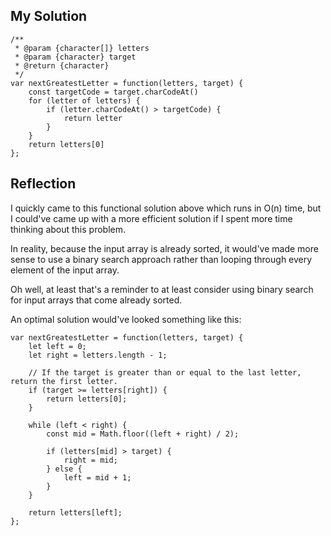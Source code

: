 ## My Solution

```
/**
 * @param {character[]} letters
 * @param {character} target
 * @return {character}
 */
var nextGreatestLetter = function(letters, target) {
    const targetCode = target.charCodeAt()
    for (letter of letters) {
        if (letter.charCodeAt() > targetCode) {
            return letter
        }
    }
    return letters[0]
};
```

## Reflection

I quickly came to this functional solution above which runs in O(n) time, but I could've came up with a more efficient solution if I spent more time thinking about this problem.

In reality, because the input array is already sorted, it would've made more sense to use a binary search approach rather than looping through every element of the input array.

Oh well, at least that's a reminder to at least consider using binary search for input arrays that come already sorted.

An optimal solution would've looked something like this:

```
var nextGreatestLetter = function(letters, target) {
    let left = 0;
    let right = letters.length - 1;

    // If the target is greater than or equal to the last letter, return the first letter.
    if (target >= letters[right]) {
        return letters[0];
    }

    while (left < right) {
        const mid = Math.floor((left + right) / 2);

        if (letters[mid] > target) {
            right = mid;
        } else {
            left = mid + 1;
        }
    }

    return letters[left];
};
```
